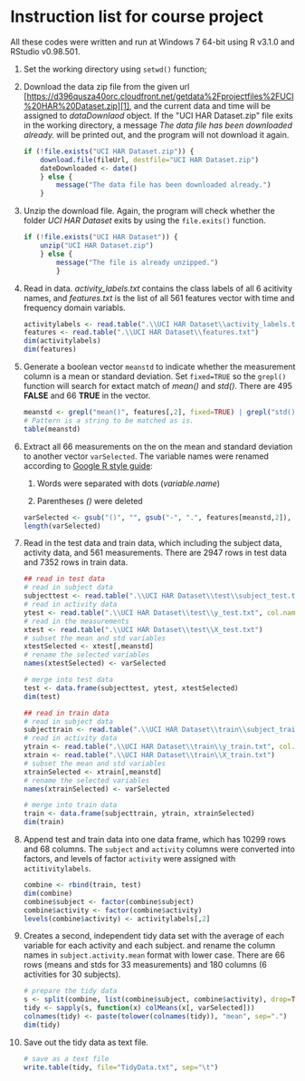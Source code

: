 Instruction list for course project
====================================

All these codes were written and run at Windows 7 64-bit using R v3.1.0 and RStudio v0.98.501.

1. Set the working directory using ``setwd()`` function;

2. Download the data zip file from the given url [https://d396qusza40orc.cloudfront.net/getdata%2Fprojectfiles%2FUCI%20HAR%20Dataset.zip][1], and the current data and time will be assigned to _dataDownlaod_ object. If the "UCI HAR Dataset.zip" file exits in the working directory, a message _The data file has been downloaded already._ will be printed out, and the program will not download it again. 

    ```R
    if (!file.exists("UCI HAR Dataset.zip")) {
        download.file(fileUrl, destfile="UCI HAR Dataset.zip")
        dateDownloaded <- date()
        } else {
            message("The data file has been downloaded already.")
        } 
    ```

3. Unzip the download file. Again, the program will check whether the folder _UCI HAR Dataset_ exits by using the ``file.exits()`` function.

    ```R
    if (!file.exists("UCI HAR Dataset")) {
        unzip("UCI HAR Dataset.zip")
        } else {
            message("The file is already unzipped.")
            } 
    ```

4. Read in data. *activity_labels.txt* contains the class labels of all 6 acitivity names, and *features.txt* is the list of all 561 features vector with time and frequency domain variabls.

    ```R
    activitylabels <- read.table(".\\UCI HAR Dataset\\activity_labels.txt")
    features <- read.table(".\\UCI HAR Dataset\\features.txt")
    dim(activitylabels)
    dim(features) 
    ```

5. Generate a boolean vector ``meanstd`` to indicate whether the measurement column is a mean or standard deviation. Set ``fixed=TRUE`` so the ``grepl()`` function will search for extact match of _mean()_ and _std()_. There are 495 **FALSE** and 66 **TRUE** in the vector.

    ```R
    meanstd <- grepl("mean()", features[,2], fixed=TRUE) | grepl("std()", features[,2], fixed=TRUE) 
    # Pattern is a string to be matched as is.
    table(meanstd) 
    ```

6. Extract all 66 measurements on the on the mean and standard deviation to another vector ``varSelected``. The variable names were renamed according to [Google R style guide][2]:
	
	1. Words were separated with dots (*variable.name*)
	
	2. Parentheses *()* were deleted

    ```R
    varSelected <- gsub("()", "", gsub("-", ".", features[meanstd,2]), fixed=T) # rename variables
    length(varSelected) 
    ```

7. Read in the test data and train data, which including the subject data, activity data, and 561 measurements. There are 2947 rows in test data and 7352 rows in train data.

    ```R
    ## read in test data
    # read in subject data
    subjecttest <- read.table(".\\UCI HAR Dataset\\test\\subject_test.txt", col.names="subject") 
    # read in activity data 
    ytest <- read.table(".\\UCI HAR Dataset\\test\\y_test.txt", col.names="activity") 
    # read in the measurements
    xtest <- read.table(".\\UCI HAR Dataset\\test\\X_test.txt") 
    # subset the mean and std variables
    xtestSelected <- xtest[,meanstd] 
    # rename the selected variables
    names(xtestSelected) <- varSelected

    # merge into test data
    test <- data.frame(subjecttest, ytest, xtestSelected) 
    dim(test)

    ## read in train data
    # read in subject data
    subjecttrain <- read.table(".\\UCI HAR Dataset\\train\\subject_train.txt", col.names="subject") 
    # read in activity data
    ytrain <- read.table(".\\UCI HAR Dataset\\train\\y_train.txt", col.names="activity")  
    xtrain <- read.table(".\\UCI HAR Dataset\\train\\X_train.txt")
    # subset the mean and std variables
    xtrainSelected <- xtrain[,meanstd] 
    # rename the selected variables
    names(xtrainSelected) <- varSelected 

    # merge into train data
    train <- data.frame(subjecttrain, ytrain, xtrainSelected) 
    dim(train)

    ```

8. Append test and train data into one data frame, which has 10299 rows and 68 columns. The ``subject`` and ``activity`` columns were converted into factors, and levels of factor ``activity`` were assigned with ``actitivitylabels``.

    ```R
    combine <- rbind(train, test)
    dim(combine)
    combine$subject <- factor(combine$subject)
    combine$activity <- factor(combine$activity)
    levels(combine$activity) <- activitylabels[,2] 
    ```

9. Creates a second, independent tidy data set with the average of each variable for each activity and each subject. and rename the column names in ``subject.activity.mean`` format with lower case. There are 66 rows (means and stds for 33 measurements) and 180 columns (6 activities for 30 subjects).

    ```R
    # prepare the tidy data
    s <- split(combine, list(combine$subject, combine$activity), drop=TRUE)
    tidy <- sapply(s, function(x) colMeans(x[, varSelected]))
    colnames(tidy) <- paste(tolower(colnames(tidy)), "mean", sep=".")
    dim(tidy)
    ```

10. Save out the tidy data as text file.

    ```R
    # save as a text file
    write.table(tidy, file="TidyData.txt", sep="\t")
    ```

[1]: https://d396qusza40orc.cloudfront.net/getdata%2Fprojectfiles%2FUCI%20HAR%20Dataset.zip
[2]: https://google-styleguide.googlecode.com/svn/trunk/Rguide.xml
